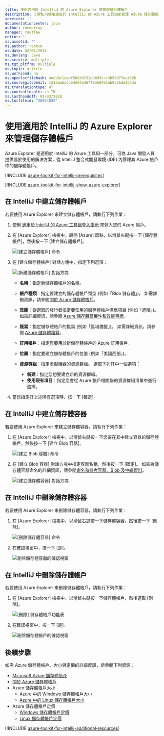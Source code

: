 ```yaml
---
title: 使用適用於 IntelliJ 的 Azure Explorer 來管理儲存體帳戶
description: 了解如何使用適用於 IntelliJ 的 Azure 工具組來管理 Azure 儲存體帳戶。
services: ''
documentationcenter: java
author: rmcmurray
manager: routlaw
editor: ''
ms.assetid: ''
ms.author: robmcm
ms.date: 02/01/2018
ms.devlang: Java
ms.service: multiple
ms.tgt_pltfrm: multiple
ms.topic: article
ms.workload: na
ms.openlocfilehash: 4edb8c1ceef508dd251db693ccc3b98d77ec452b
ms.sourcegitcommit: 151aaa6ccc64d94ed67f03e846bab953bde15b4a
ms.translationtype: HT
ms.contentlocale: zh-TW
ms.lasthandoff: 02/03/2018
ms.locfileid: "28954839"
---
```

# <a name="manage-storage-accounts-by-using-the-azure-explorer-for-intellij"></a>使用適用於 IntelliJ 的 Azure Explorer 來管理儲存體帳戶

Azure Explorer 是適用於 IntelliJ 的 Azure 工具組一部分，可為 Java 開發人員提供易於使用的解決方案，從 IntelliJ 整合式開發環境 (IDE) 內管理其 Azure 帳戶中的儲存體帳戶。

[!INCLUDE [azure-toolkit-for-intellij-prerequisites](../includes/azure-toolkit-for-intellij-prerequisites.md)]

[!INCLUDE [azure-toolkit-for-intellij-show-azure-explorer](../includes/azure-toolkit-for-intellij-show-azure-explorer.md)]

## <a name="create-a-storage-account-in-intellij"></a>在 IntelliJ 中建立儲存體帳戶

若要使用 Azure Explorer 來建立儲存體帳戶，請執行下列作業︰

1. 使用 [適用於 IntelliJ 的 Azure 工具組登入指示] 來登入您的 Azure 帳戶。 

2. 在 [Azure Explorer] 檢視中，展開 [Azure] 節點，以滑鼠右鍵按一下 [儲存體帳戶]，然後按一下 [建立儲存體帳戶]。

   ![[建立儲存體帳戶] 命令][CS01]

3. 在 [建立儲存體帳戶] 對話方塊中，指定下列選項：

   ![[新建儲存體帳戶] 對話方塊][CS02]

   * **名稱**：指定新儲存體帳戶的名稱。

   * **帳戶種類**︰指定要建立的儲存體帳戶類型 (例如「Blob 儲存體」)。 如需詳細資訊，請參閱[關於 Azure 儲存體帳戶]。 

   * **效能**︰從選取的發行者指定要使用的儲存體帳戶供應項目 (例如「進階」)。 如需詳細資訊，請參閱 [Azure 儲存體延展性和效能目標]。 

   * **複寫**︰指定儲存體帳戶的複寫 (例如「區域備援」)。 如需詳細資訊，請參閱 [Azure 儲存體複寫]。 

   * **訂用帳戶**：指定您要用於新儲存體帳戶的 Azure 訂用帳戶。

   * **位置**︰指定要建立儲存體帳戶的位置 (例如「美國西部」)。

   * **資源群組**︰指定虛擬機器的資源群組。 選取下列其中一個選項：
      * **新建**：指定您想要建立新的資源群組。
      * **使用現有項目**︰指定您會從 Azure 帳戶相關聯的資源群組清單中進行選擇。

4. 當您指定好上述所有選項時，按一下 [確定]。

## <a name="create-a-storage-container-in-intellij"></a>在 IntelliJ 中建立儲存體容器

若要使用 Azure Explorer 來建立儲存體容器，請執行下列作業︰

1. 在 [Azure Explorer] 檢視中，以滑鼠右鍵按一下您要在其中建立容器的儲存體帳戶，然後按一下 [建立 Blob 容器]。

   ![[建立 Blob 容器] 命令][CC01]

2. 在 [建立 Blob 容器] 對話方塊中指定容器名稱，然後按一下 [確定]。 如需為儲存體容器命名的詳細資訊，請參閱[命名和參考容器、Blob 及中繼資料]。

   ![[建立儲存體容器] 對話方塊][CC02]

## <a name="delete-a-storage-container-in-intellij"></a>在 IntelliJ 中刪除儲存體容器

若要使用 Azure Explorer 來刪除儲存體容器，請執行下列作業︰

1. 在 [Azure Explorer] 檢視中，以滑鼠右鍵按一下儲存體容器，然後按一下 [刪除]。

   ![[刪除儲存體容器] 命令][DC01]

2. 在確認視窗中，按一下 [是]。

   ![刪除儲存體容器的確認視窗][DC02]

## <a name="delete-a-storage-account-in-intellij"></a>在 IntelliJ 中刪除儲存體帳戶

若要使用 Azure Explorer 來刪除儲存體帳戶，請執行下列作業︰

1. 在 [Azure Explorer] 檢視中，以滑鼠右鍵按一下儲存體帳戶，然後選取 [刪除]。

   ![[刪除] 儲存體帳戶功能表][DS01]

2. 在確認視窗中，按一下 [是]。

   ![刪除儲存體帳戶的確認視窗][DS02]

## <a name="next-steps"></a>後續步驟

如需 Azure 儲存體帳戶、大小與定價的詳細資訊，請參閱下列資源︰

* [Microsoft Azure 儲存體簡介]
* [關於 Azure 儲存體帳戶]
* Azure 儲存體帳戶大小
  * [Azure 中的 Windows 儲存體帳戶大小]
  * [Azure 中的 Linux 儲存體帳戶大小]
* Azure 儲存體帳戶定價
  * [Windows 儲存體帳戶定價]
  * [Linux 儲存體帳戶定價]

[!INCLUDE [azure-toolkit-for-intellij-additional-resources](../includes/azure-toolkit-for-intellij-additional-resources.md)]

<!-- URL List -->

[適用於 IntelliJ 的 Azure 工具組登入指示]: ./azure-toolkit-for-intellij-sign-in-instructions.md
[Microsoft Azure 儲存體簡介]: /azure/storage/storage-introduction
[關於 Azure 儲存體帳戶]: /azure/storage/storage-create-storage-account
[Azure 儲存體複寫]: /azure/storage/storage-redundancy
[Azure 儲存體延展性和效能目標]: /azure/storage/storage-scalability-targets
[命名和參考容器、Blob 及中繼資料]: http://go.microsoft.com/fwlink/?LinkId=255555

[Azure 中的 Windows 儲存體帳戶大小]: /azure/virtual-machines/virtual-machines-windows-sizes
[Azure 中的 Linux 儲存體帳戶大小]: /azure/virtual-machines/virtual-machines-linux-sizes
[Windows 儲存體帳戶定價]: /pricing/details/virtual-machines/windows/
[Linux 儲存體帳戶定價]: /pricing/details/virtual-machines/linux/

<!-- IMG List -->

[CS01]: media/azure-toolkit-for-intellij-managing-storage-accounts-using-azure-explorer/CS01.png
[CS02]: media/azure-toolkit-for-intellij-managing-storage-accounts-using-azure-explorer/CS02.png
[CC01]: media/azure-toolkit-for-intellij-managing-storage-accounts-using-azure-explorer/CC01.png
[CC02]: media/azure-toolkit-for-intellij-managing-storage-accounts-using-azure-explorer/CC02.png

[DS01]: media/azure-toolkit-for-intellij-managing-storage-accounts-using-azure-explorer/DS01.png
[DS02]: media/azure-toolkit-for-intellij-managing-storage-accounts-using-azure-explorer/DS02.png
[DC01]: media/azure-toolkit-for-intellij-managing-storage-accounts-using-azure-explorer/DC01.png
[DC02]: media/azure-toolkit-for-intellij-managing-storage-accounts-using-azure-explorer/DC02.png
